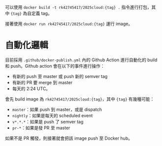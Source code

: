 可以使用 `docker build -t rk42745417/2025cloud:{tag} .` 指令進行打包，其中 `{tag}` 為自定義 tag。

接著使用 `docker run rk42745417/2025cloud:{tag}` 運行 image。

# 自動化邏輯
目前採用 `.github/docker-publish.yml` 內的 Github Action 進行自動化的 build 和 push。Github action 會在以下的事件進行操作：
+ 有新的 push 至 master 或 push 新的 semver tag
+ 有新的 PR 要 merge 到 master
+ 每天的 2:24 UTC。

會先 build image 為 `rk42745417/2025cloud:{tag}`，其中 `{tag}` 有幾種可能：
+ `master`：如果 push 到 master，或是 dispatch
+ `nightly`：如果是每天的 scheduled event
+ `v*.*.*`：如果是 push 了 semver tag
+ `pr-*`：如果是發 PR 至 master

如果不是 PR 觸發，則接著就會把該 image push 至 Docker hub。


